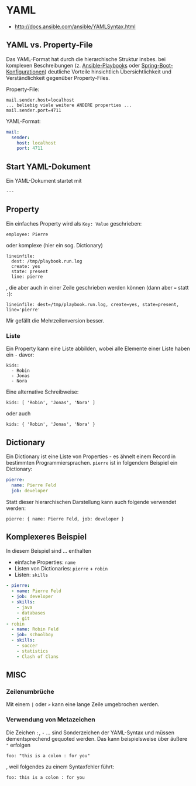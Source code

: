 # YAML
* http://docs.ansible.com/ansible/YAMLSyntax.html

## YAML vs. Property-File
Das YAML-Format hat durch die hierarchische Struktur insbes. bei komplexen Beschreibungen (z. [Ansible-Playbooks](ansible.md) oder [Spring-Boot-Konfigurationen](springBoot.md)) deutliche Vorteile hinsichtlich Übersichtlichkeit und Verständlichkeit gegenüber Property-Files.

Property-File:

    mail.sender.host=localhost
    ... beliebig viele weitere ANDERE properties ...
    mail.sender.port=4711

YAML-Format:

```yaml
mail:
  sender:
    host: localhost
    port: 4711
```

## Start YAML-Dokument
Ein YAML-Dokument startet mit

    ---

## Property
Ein einfaches Property wird als ``Key: Value`` geschrieben:

    employee: Pierre

oder komplexe (hier ein sog. Dictionary)

    lineinfile: 
      dest: /tmp/playbook.run.log 
      create: yes 
      state: present 
      line: pierre

, die aber auch in einer Zeile geschrieben werden können (dann aber ``=`` statt ``:``):

    lineinfile: dest=/tmp/playbook.run.log, create=yes, state=present, line='pierre'

Mir gefällt die Mehrzeilenversion besser.

### Liste
Ein Property kann eine Liste abbilden, wobei alle Elemente einer Liste haben ein ``-`` davor:

    kids:
      - Robin
      - Jonas
      - Nora

Eine alternative Schreibweise:

    kids: [ 'Robin', 'Jonas', 'Nora' ]
    
oder auch 

    kids: { 'Robin', 'Jonas', 'Nora' }


## Dictionary
Ein Dictionary ist eine Liste von Properties - es ähnelt einem Record in bestimmten Programmiersprachen. ``pierre`` ist in folgendem Beispiel ein Dictionary:

```yaml
pierre:
  name: Pierre Feld
  job: developer
```

Statt dieser hierarchischen Darstellung kann auch folgende verwendet werden:

    pierre: { name: Pierre Feld, job: developer }

## Komplexeres Beispiel
In diesem Beispiel sind ... enthalten
* einfache Properties: ``name``
* Listen von Dictionaries: ``pierre`` + ``robin``
* Listen: ``skills``

```yaml
- pierre:
  - name: Pierre Feld
  - job: developer
  - skills:
    - java
    - databases
    - git
- robin
  - name: Robin Feld
  - job: schoolboy
  - skills:
    - soccer
    - statistics
    - Clash of Clans
```

## MISC
### Zeilenumbrüche
Mit einem ``|`` oder ``>`` kann eine lange Zeile umgebrochen werden.

### Verwendung von Metazeichen
Die Zeichen ``:``, ``-`` ... sind Sonderzeichen der YAML-Syntax und müssen dementsprechend gequoted werden. Das kann beispielsweise über äußere ``"`` erfolgen

    foo: "this is a colon : for you"
    
, weil folgendes zu einem Syntaxfehler führt:

    foo: this is a colon : for you

